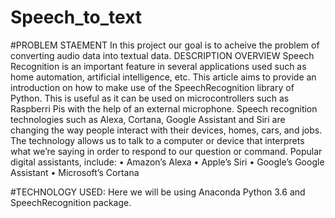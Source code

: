 # Speech_to_text
#PROBLEM STAEMENT
In this project our goal is to acheive the problem of converting audio data into textual data.
DESCRIPTION OVERVIEW
Speech Recognition is an important feature in several applications used such as home automation, artificial intelligence, etc. This article aims to provide an introduction on how to make use of the SpeechRecognition library of Python. This is useful as it can be used on microcontrollers such as Raspberri Pis with the help of an external microphone.
Speech recognition technologies such as Alexa, Cortana, Google Assistant and Siri are changing the way people interact with their devices, homes, cars, and jobs. The technology allows us to talk to a computer or device that interprets what we’re saying in order to respond to our question or command.
Popular digital assistants, include:
•	Amazon’s Alexa
•	Apple’s Siri
•	Google’s Google Assistant
•	Microsoft’s Cortana

#TECHNOLOGY USED:
Here we will be using  Anaconda Python 3.6 and SpeechRecognition package.


